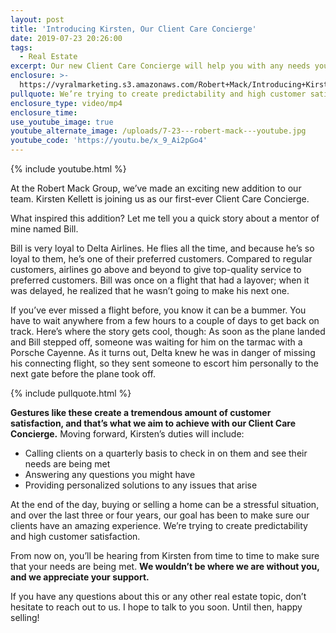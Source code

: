 ```yaml
---
layout: post
title: 'Introducing Kirsten, Our Client Care Concierge'
date: 2019-07-23 20:26:00
tags:
  - Real Estate
excerpt: Our new Client Care Concierge will help you with any needs you have.
enclosure: >-
  https://vyralmarketing.s3.amazonaws.com/Robert+Mack/Introducing+Kirsten%2C+Our+Client+Care+Concierge.mp4
pullquote: We’re trying to create predictability and high customer satisfaction.
enclosure_type: video/mp4
enclosure_time:
use_youtube_image: true
youtube_alternate_image: /uploads/7-23---robert-mack---youtube.jpg
youtube_code: 'https://youtu.be/x_9_Ai2pGo4'
---
```


{% include youtube.html %}

At the Robert Mack Group, we’ve made an exciting new addition to our team. Kirsten Kellett is joining us as our first-ever Client Care Concierge.

What inspired this addition? Let me tell you a quick story about a mentor of mine named Bill.

Bill is very loyal to Delta Airlines. He flies all the time, and because he’s so loyal to them, he’s one of their preferred customers. Compared to regular customers, airlines go above and beyond to give top-quality service to preferred customers. Bill was once on a flight that had a layover; when it was delayed, he realized that he wasn’t going to make his next one.&nbsp;

If you’ve ever missed a flight before, you know it can be a bummer. You have to wait anywhere from a few hours to a couple of days to get back on track. Here’s where the story gets cool, though: As soon as the plane landed and Bill stepped off, someone was waiting for him on the tarmac with a Porsche Cayenne. As it turns out, Delta knew he was in danger of missing his connecting flight, so they sent someone to escort him personally to the next gate before the plane took off.&nbsp;

{% include pullquote.html %}

**Gestures like these create a tremendous amount of customer satisfaction, and that’s what we aim to achieve with our Client Care Concierge.** Moving forward, Kirsten’s duties will include:&nbsp;

* Calling clients on a quarterly basis to check in on them and see their needs are being met
* Answering any questions you might have&nbsp;
* Providing personalized solutions to any issues that arise&nbsp;

At the end of the day, buying or selling a home can be a stressful situation, and over the last three or four years, our goal has been to make sure our clients have an amazing experience. We’re trying to create predictability and high customer satisfaction.&nbsp;

From now on, you’ll be hearing from Kirsten from time to time to make sure that your needs are being met. **We wouldn’t be where we are without you, and we appreciate your support.&nbsp;**

If you have any questions about this or any other real estate topic, don’t hesitate to reach out to us. I hope to talk to you soon. Until then, happy selling\!